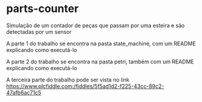 # parts-counter
Simulação de um contador de peças que passam por uma esteira e são detectadas por um sensor


A parte 1 do trabalho se encontra na pasta state_machine, com um README explicando como executá-lo

A parte 2 do trabalho se encontra na pasta petri, também com um README explicando como executá-lo

A terceira parte do trabalho pode ser vista no link https://www.plcfiddle.com:/fiddles/5f5ad1d2-f225-43cc-89c2-47afb6ac71c5